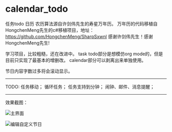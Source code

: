 # calendar_todo
任务todo 日历 农历算法源自许剑伟先生的寿星万年历。
万年历的代码移植自HongchenMeng先生的c#移植项目，地址：https://github.com/HongchenMeng/SharpSxwnl
感谢许剑伟先生！感谢HongchenMeng先生!

学习项目，比较粗糙，还在改进中。
task todo部分是想模仿org mode的，但是目前只实现了最基本的增删改。
calendar部分可以剥离出来单独使用。

节日内容字数过多将会滚动显示。

---

TODO:
任务移动；
循环任务；
任务支持到分钟；
闹钟、邮件、消息提醒；

---

效果截图：

![主界面](https://github.com/taihangg/task_calendar/blob/master/sample_photos/sample1.png)

![编辑自定义节日](https://github.com/taihangg/task_calendar/blob/master/sample_photos/sample2.png)

